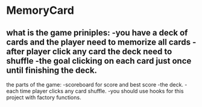 # MemoryCard
what is the game priniples:
-you have a deck of cards and the player need to memorize all cards
-after player click any card the deck need to shuffle 
-the goal clicking on each card just once until finishing the deck.
------
the parts of the game:
-scoreboard for score and best score 
-the deck.
-each time player clicks any card shuffle.
-you should use hooks for this project with factory functions.
